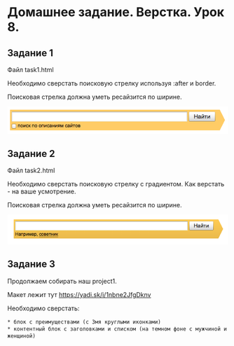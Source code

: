 # Домашнее задание. Верстка. Урок 8.

## Задание 1

Файл task1.html

Необходимо сверстать поисковую стрелку используя :after и border.

Поисковая стрелка должна уметь ресайзится по ширине.

![task1.png](https://github.com/alexandrbublik/HTML-CSS/blob/master/lesson8/task1.png)


## Задание 2

Файл task2.html

Необходимо сверстать поисковую стрелку с градиентом. Как верстать - на ваше усмотрение.

Поисковая стрелка должна уметь ресайзится по ширине.

![task1.png](https://github.com/alexandrbublik/HTML-CSS/blob/master/lesson8/task2.png)


## Задание 3

Продолжаем собирать наш project1.

Макет лежит тут https://yadi.sk/i/1nbne2JfgDknv

Необходимо сверстать:
 
    * блок с преимуществами (с 3мя круглыми иконками)
    * контентный блок с заголовками и списком (на темном фоне с мужчиной и женщиной) 

    
